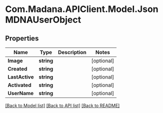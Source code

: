 
# Com.Madana.APIClient.Model.JsonMDNAUserObject

## Properties

Name | Type | Description | Notes
------------ | ------------- | ------------- | -------------
**Image** | **string** |  | [optional] 
**Created** | **string** |  | [optional] 
**LastActive** | **string** |  | [optional] 
**Activated** | **string** |  | [optional] 
**UserName** | **string** |  | [optional] 

[[Back to Model list]](../README.md#documentation-for-models)
[[Back to API list]](../README.md#documentation-for-api-endpoints)
[[Back to README]](../README.md)

